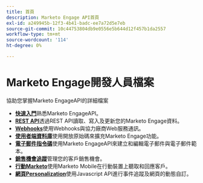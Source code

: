 ```yaml
---
title: 首頁
description: Marketo Engage API首頁
exl-id: a249945b-12f3-4b41-badc-ee7a72d5e7eb
source-git-commit: 10c44753804db9e0556e5b644d12f457b1da2557
workflow-type: tm+mt
source-wordcount: '114'
ht-degree: 0%

---
```



# Marketo Engage開發人員檔案

協助您掌握Marketo EngageAPI的詳細檔案

* [**快速入門**](getting-started.md)&#x200B;熟悉Marketo EngageAPI。
* [**REST API**](https://developer.adobe.com/marketo-apis/)透過REST API讀取、寫入及更新您的Marketo Engage資料。
* [**Webhooks**](webhooks/webhooks.md)&#x200B;使用Webhooks與協力廠商Web服務通訊。
* [**使用者端資料庫**](https://github.com/Marketo/Community-Supported-Client-Libraries)使用開放原始碼來擴充Marketo Engage功能。
* [**電子郵件指令碼**](email-scripting.md)&#x200B;使用Marketo EngageAPI來建立和編輯電子郵件與電子郵件範本。
* [**銷售機會追蹤**](javascript-api/lead-tracking.md)&#x200B;管理您的客戶銷售機會。
* [**行動Marketo**](mobile/mobile.md)&#x200B;使用Marketo Mobile在行動裝置上聽取和回應客戶。
* [**網頁Personalization**](javascript-api/web-personalization.md)&#x200B;使用Javascript API進行事件追蹤及網頁的動態自訂。
